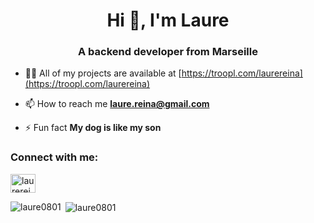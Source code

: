 <h1 align="center">Hi 👋, I'm Laure</h1>
<h3 align="center">A backend developer from Marseille</h3>

- 👨‍💻 All of my projects are available at [https://troopl.com/laurereina](https://troopl.com/laurereina)

- 📫 How to reach me **laure.reina@gmail.com**

- ⚡ Fun fact **My dog is like my son**

<h3 align="left">Connect with me:</h3>
<p align="left">
<a href="https://linkedin.com/in/laurereina" target="blank"><img align="center" src="https://raw.githubusercontent.com/rahuldkjain/github-profile-readme-generator/master/src/images/icons/Social/linked-in-alt.svg" alt="laurereina" height="30" width="40" /></a>
</p>

<p><img align="left" src="https://github-readme-stats.vercel.app/api/top-langs?username=laure0801&show_icons=true&locale=en&layout=compact" alt="laure0801" /></p>

<p>&nbsp;<img align="center" src="https://github-readme-stats.vercel.app/api?username=laure0801&show_icons=true&locale=en" alt="laure0801" /></p>

